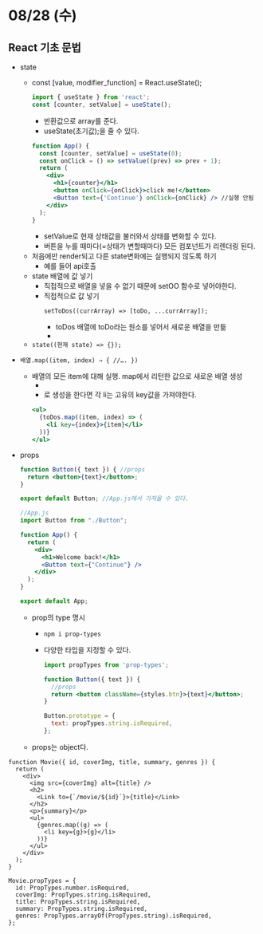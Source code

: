 # 08/28 (수)

## React 기초 문법

- state
  - const [value, modifier_function] = React.useState();
    ```jsx
    import { useState } from 'react';
    const [counter, setValue] = useState();
    ```
    - 반환값으로 array를 준다.
    - useState(초기값);을 줄 수 있다.
    ```jsx
    function App() {
      const [counter, setValue] = useState(0);
      const onClick = () => setValue((prev) => prev + 1);
      return (
        <div>
          <h1>{counter}</h1>
          <button onClick={onClick}>click me!</button>
          <Button text={'Continue'} onClick={onClick} /> //실행 안됨
        </div>
      );
    }
    ```
    - setValue로 현재 상태값을 불러와서 상태를 변화할 수 있다.
    - 버튼을 누를 때마다(=상태가 변할때마다) 모든 컴포넌트가 리렌더링 된다.
  - 처음에만 render되고 다른 state변화에는 실행되지 않도록 하기
    - 예를 들어 api호출
  - state 배열에 값 넣기
    - 직접적으로 배열을 넣을 수 없기 때문에 setOO 함수로 넣어야한다.
    - 직접적으로 값 넣기
      ```tsx
      setToDos((currArray) => [toDo, ...currArray]);
      ```
      - toDos 배열에 toDo라는 원소를 넣어서 새로운 배열을 만듦
      -
  - `state((현재 state) => {});`
- `배열.map((item, index) ⇒ { //…. })`
  - 배열의 모든 item에 대해 실행. map에서 리턴한 값으로 새로운 배열 생성
    - <li>로 생성을 한다면 각 li는 고유의 key값을 가져야한다.
    ```jsx
    <ul>
      {toDos.map((item, index) => (
        <li key={index}>{item}</li>
      ))}
    </ul>
    ```
- props

  ```jsx
  function Button({ text }) { //props
    return <button>{text}</button>;
  }

  export default Button; //App.js에서 가져올 수 있다.

  //App.js
  import Button from "./Button";

  function App() {
    return (
      <div>
        <h1>Welcome back!</h1>
        <Button text={"Continue"} />
      </div>
    );
  }

  export default App;

  ```

  - prop의 type 명시

    - `npm i prop-types`
    - 다양한 타입을 지정할 수 있다.

      ```jsx
      import propTypes from 'prop-types';

      function Button({ text }) {
        //props
        return <button className={styles.btn}>{text}</button>;
      }

      Button.prototype = {
        text: propTypes.string.isRequired,
      };
      ```

  - props는 object다.

```tsx
function Movie({ id, coverImg, title, summary, genres }) {
  return (
    <div>
      <img src={coverImg} alt={title} />
      <h2>
        <Link to={`/movie/${id}`}>{title}</Link>
      </h2>
      <p>{summary}</p>
      <ul>
        {genres.map((g) => (
          <li key={g}>{g}</li>
        ))}
      </ul>
    </div>
  );
}

Movie.propTypes = {
  id: PropTypes.number.isRequired,
  coverImg: PropTypes.string.isRequired,
  title: PropTypes.string.isRequired,
  summary: PropTypes.string.isRequired,
  genres: PropTypes.arrayOf(PropTypes.string).isRequired,
};
```
